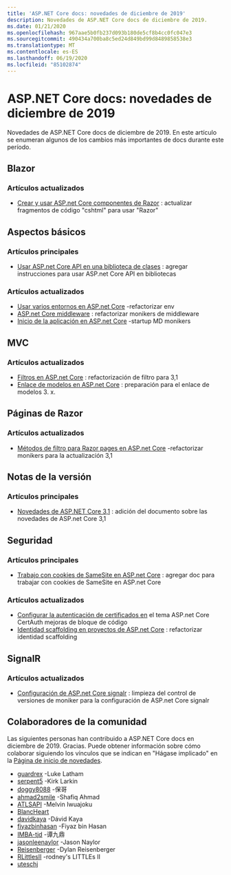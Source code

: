 ```yaml
---
title: 'ASP.NET Core docs: novedades de diciembre de 2019'
description: Novedades de ASP.NET Core docs de diciembre de 2019.
ms.date: 01/21/2020
ms.openlocfilehash: 967aae5b0fb237d093b180de5cf8b4cc0fc047e3
ms.sourcegitcommit: 490434a700ba8c5ed24d849bd99d8489858538e3
ms.translationtype: MT
ms.contentlocale: es-ES
ms.lasthandoff: 06/19/2020
ms.locfileid: "85102874"
---
```

# <a name="aspnet-core-docs-whats-new-for-december-2019"></a>ASP.NET Core docs: novedades de diciembre de 2019

Novedades de ASP.NET Core docs de diciembre de 2019. En este artículo se enumeran algunos de los cambios más importantes de docs durante este período.

## <a name="blazor"></a>Blazor

### <a name="updated-articles"></a>Artículos actualizados

- [Crear y usar ASP.net Core componentes de Razor](../blazor/components/index.md) : actualizar fragmentos de código "cshtml" para usar "Razor"

## <a name="fundamentals"></a>Aspectos básicos

### <a name="new-articles"></a>Artículos principales

- [Usar ASP.net Core API en una biblioteca de clases](../fundamentals/target-aspnetcore.md) : agregar instrucciones para usar ASP.net Core API en bibliotecas

### <a name="updated-articles"></a>Artículos actualizados

- [Usar varios entornos en ASP.net Core](../fundamentals/environments.md) -refactorizar env
- [ASP.net Core middleware](../fundamentals/middleware/index.md) : refactorizar monikers de middleware
- [Inicio de la aplicación en ASP.net Core](../fundamentals/startup.md) -startup MD monikers

## <a name="mvc"></a>MVC

### <a name="updated-articles"></a>Artículos actualizados

- [Filtros en ASP.net Core](../mvc/controllers/filters.md) : refactorización de filtro para 3,1
- [Enlace de modelos en ASP.net Core](../mvc/models/model-binding.md) : preparación para el enlace de modelos 3. x.

## <a name="razor-pages"></a>Páginas de Razor

### <a name="updated-articles"></a>Artículos actualizados

- [Métodos de filtro para Razor pages en ASP.net Core](../razor-pages/filter.md) -refactorizar monikers para la actualización 3,1

## <a name="release-notes"></a>Notas de la versión

### <a name="new-articles"></a>Artículos principales

- [Novedades de ASP.NET Core 3,1](../release-notes/aspnetcore-3.1.md) : adición del documento sobre las novedades de ASP.net Core 3,1

## <a name="security"></a>Seguridad

### <a name="new-articles"></a>Artículos principales

- [Trabajo con cookies de SameSite en ASP.net Core](../security/samesite.md) : agregar doc para trabajar con cookies de SameSite en ASP.net Core

### <a name="updated-articles"></a>Artículos actualizados

- [Configurar la autenticación de certificados en](../security/authentication/certauth.md) el tema ASP.net Core CertAuth mejoras de bloque de código
- [Identidad scaffolding en proyectos de ASP.net Core](../security/authentication/scaffold-identity.md) : refactorizar identidad scaffolding

## <a name="signalr"></a>SignalR

### <a name="updated-articles"></a>Artículos actualizados

- [Configuración de ASP.net Core signalr](../signalr/configuration.md) : limpieza del control de versiones de moniker para la configuración de ASP.net Core signalr

## <a name="community-contributors"></a>Colaboradores de la comunidad

Las siguientes personas han contribuido a ASP.NET Core docs en diciembre de 2019. Gracias. Puede obtener información sobre cómo colaborar siguiendo los vínculos que se indican en "Hágase implicado" en la [Página de inicio de novedades](index.yml).

- [guardrex](https://github.com/guardrex) -Luke Latham
- [serpent5](https://github.com/serpent5) -Kirk Larkin
- [doggy8088](https://github.com/doggy8088) -保哥
- [ahmad2smile](https://github.com/ahmad2smile) -Shafiq Ahmad
- [ATLSAPI](https://github.com/ATLSAPI) -Melvin Iwuajoku
- [BlancHeart](https://github.com/BlancHeart) 
- [davidkaya](https://github.com/davidkaya) -Dávid Kaya
- [fiyazbinhasan](https://github.com/fiyazbinhasan) -Fiyaz bin Hasan
- [IMBA-tjd](https://github.com/imba-tjd) -谭九鼎
- [jasonleenaylor](https://github.com/jasonleenaylor) -Jason Naylor
- [Reisenberger](https://github.com/reisenberger) -Dylan Reisenberger
- [RLittlesII](https://github.com/RLittlesII) -rodney's LITTLEs II
- [uteschj](https://github.com/uteschj) 
